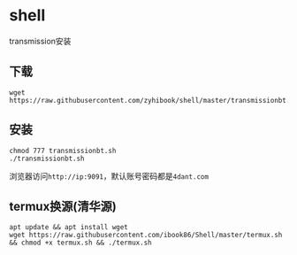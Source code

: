 # shell
transmission安装
## 下载
```shell    
wget https://raw.githubusercontent.com/zyhibook/shell/master/transmissionbt.sh
```
## 安装 
```shell
chmod 777 transmissionbt.sh
./transmissionbt.sh
```
浏览器访问`http://ip:9091`，默认账号密码都是`4dant.com`

## termux换源(清华源)
```shell
apt update && apt install wget
wget https://raw.githubusercontent.com/ibook86/Shell/master/termux.sh && chmod +x termux.sh && ./termux.sh
```
